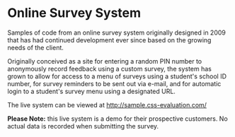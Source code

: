 # Online Survey System
Samples of code from an online survey system originally designed in 2009 that has had continued development ever since based on the growing needs of the client.

Originally conceived as a site for entering a random PIN number to anonymously record feedback using a custom survey, the system has grown to allow for access to a menu of surveys using a student's school ID number, for survey reminders to be sent out via e-mail, and for automatic login to a student's survey menu using a designated URL.

The live system can be viewed at http://sample.css-evaluation.com/

<b>Please Note:</b> this live system is a demo for their prospective customers.  No actual data is recorded when submitting the survey.

